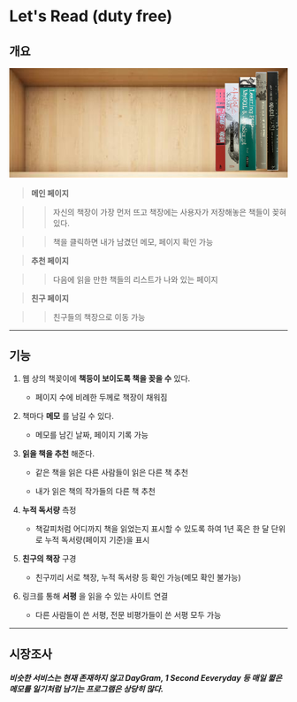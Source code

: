 # Let's Read (duty free)

## 개요

![bookshelf](./image/bookshelf.png)

>__메인 페이지__

> >자신의 책장이 가장 먼저 뜨고 책장에는 사용자가 저장해놓은 책들이 꽂혀있다.

> >책을 클릭하면 내가 남겼던 메모, 페이지 확인 가능

>__추천 페이지__

> >다음에 읽을 만한 책들의 리스트가 나와 있는 페이지

>__친구 페이지__

> >친구들의 책장으로 이동 가능

* * *

## 기능

1. 웹 상의 책꽂이에 __책등이 보이도록 책을 꽂을 수__ 있다.

   * 페이지 수에 비례한 두께로 책장이 채워짐

2. 책마다 __메모__ 를 남길 수 있다.

   * 메모를 남긴 날짜, 페이지 기록 가능

3. __읽을 책을 추천__ 해준다.

   * 같은 책을 읽은 다른 사람들이 읽은 다른 책 추천

   * 내가 읽은 책의 작가들의 다른 책 추천

4. __누적 독서량__ 측정

   * 책갈피처럼 어디까지 책을 읽었는지 표시할 수 있도록 하여 1년 혹은 한 달 단위로 누적 독서량(페이지 기준)을 표시

5. __친구의 책장__ 구경

   * 친구끼리 서로 책장, 누적 독서량 등 확인 가능(메모 확인 불가능)

6. 링크를 통해 __서평__ 을 읽을 수 있는 사이트 연결

   * 다른 사람들이 쓴 서평, 전문 비평가들이 쓴 서평 모두 가능

* * *

## 시장조사

##### 비슷한 서비스는 현재 존재하지 않고 DayGram, 1 Second Eeveryday 등 매일 짧은 메모를 일기처럼 남기는 프로그램은 상당히 많다.
